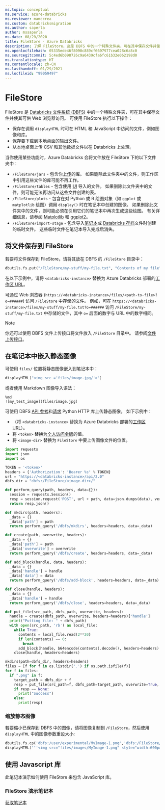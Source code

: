 ```yaml
---
ms.topic: conceptual
ms.service: azure-databricks
ms.reviewer: mamccrea
ms.custom: databricksmigration
ms.author: saperla
author: mssaperla
ms.date: 08/20/2020
title: FileStore - Azure Databricks
description: 了解 FileStore，这是 DBFS 中的一个特殊文件夹，可在其中保存文件并使其可供 Web 浏览器访问。
ms.openlocfilehash: 05335ede46f8090c889cf6697977cea028c6a8c0
ms.sourcegitcommit: 5c4ed6b098726c9a6439cfa6fc61b32e062198d0
ms.translationtype: HT
ms.contentlocale: zh-CN
ms.lasthandoff: 01/29/2021
ms.locfileid: "99059497"
---
```

# <a name="filestore"></a>FileStore

FileStore 是 [Databricks 文件系统 (DBFS)](databricks-file-system.md) 中的一个特殊文件夹，可在其中保存文件并使其可供 Web 浏览器访问。 可使用 FileStore 执行以下操作：

* 保存在调用 `displayHTML` 时可在 HTML 和 JavaScript 中访问的文件，例如图像和库。
* 保存要下载到本地桌面的输出文件。
* 从本地桌面上传 CSV 和其他数据文件以在 Databricks 上处理。

当你使用某些功能时，Azure Databricks 会将文件放在 FileStore 下的以下文件夹中：

* `/FileStore/jars` - 包含你[上传](../libraries/workspace-libraries.md#uploading-libraries)的库。 如果删除此文件夹中的文件，则工作区中引用这些文件的库可能不再工作。
* `/FileStore/tables` - 包含使用 [UI](data.md#import-data) 导入的文件。 如果删除此文件夹中的文件，则可能无法再访问从这些文件创建的表。
* `/FileStore/plots` - 包含在对 Python 或 R 绘图对象（如 `ggplot` 或 `matplotlib` 绘图）调用 `display()` 时在笔记本中创建的图像。 如果删除此文件夹中的文件，则可能必须在引用它们的笔记本中再次生成这些绘图。 有关详细信息，请参阅 [Matplotlib](../notebooks/visualizations/matplotlib.md) 和 [ggplot2](../notebooks/visualizations/ggplot2.md)。
* `/FileStore/import-stage` - 包含导入[笔记本](../notebooks/notebooks-manage.md#import-notebook)或 [Databricks 存档](../notebooks/notebooks-manage.md#databricks-archive)文件时创建的临时文件。 这些临时文件在笔记本导入完成后消失。

## <a name="save-a-file-to-filestore"></a>将文件保存到 FileStore

若要将文件保存到 FileStore，请将其放在 DBFS 的 `/FileStore` 目录中：

```python
dbutils.fs.put("/FileStore/my-stuff/my-file.txt", "Contents of my file")
```

在以下示例中，请将 `<databricks-instance>` 替换为 Azure Databricks 部署的[工作区 URL](../workspace/workspace-details.md#workspace-url)。

可通过 Web 浏览器 (`https://<databricks-instance>/files/<path-to-file>?o=######`) 访问 `/FileStore` 中存储的文件。 例如，可在 `https://<databricks-instance>/files/my-stuff/my-file.txt?o=######` 访问 `/FileStore/my-stuff/my-file.txt` 中存储的文件，其中 `o=` 后面的数字与 URL 中的数字相同。

> [!NOTE]
>
> 你还可以使用 DBFS 文件上传接口将文件放入 ``/FileStore`` 目录中。 请参阅[文件上传接口](databricks-file-system.md#file-upload-interface)。

## <a name="embed-static-images-in-notebooks"></a><a id="embed-static-images-in-notebooks"> </a><a id="static-images"> </a>在笔记本中嵌入静态图像

可使用 `files/` 位置将静态图像嵌入到笔记本中：

```python
displayHTML("<img src ='files/image.jpg/'>")
```

或者使用 Markdown 图像导入语法：

```
%md
![my_test_image](files/image.jpg)
```

可使用 DBFS [API 参考](../dev-tools/api/index.md)和[请求](https://requests.readthedocs.io/en/master/) Python HTTP 库上传静态图像。 如下示例中：

* （将 `<databricks-instance>` 替换为 Azure Databricks 部署的[工作区 URL](../workspace/workspace-details.md#workspace-url)）。
* 将 `<token>` 替换为[个人访问令牌](../dev-tools/api/latest/authentication.md#token-management)的值。
* 将 `<image-dir>` 替换为 `FileStore` 中要上传图像文件的位置。

```python
import requests
import json
import os

TOKEN = '<token>'
headers = {'Authorization': 'Bearer %s' % TOKEN}
url = "https://<databricks-instance>/api/2.0"
dbfs_dir = "dbfs:/FileStore/<image-dir>/"

def perform_query(path, headers, data={}):
  session = requests.Session()
  resp = session.request('POST', url + path, data=json.dumps(data), verify=True, headers=headers)
  return resp.json()

def mkdirs(path, headers):
  _data = {}
  _data['path'] = path
  return perform_query('/dbfs/mkdirs', headers=headers, data=_data)

def create(path, overwrite, headers):
  _data = {}
  _data['path'] = path
  _data['overwrite'] = overwrite
  return perform_query('/dbfs/create', headers=headers, data=_data)

def add_block(handle, data, headers):
  _data = {}
  _data['handle'] = handle
  _data['data'] = data
  return perform_query('/dbfs/add-block', headers=headers, data=_data)

def close(handle, headers):
  _data = {}
  _data['handle'] = handle
  return perform_query('/dbfs/close', headers=headers, data=_data)

def put_file(src_path, dbfs_path, overwrite, headers):
  handle = create(dbfs_path, overwrite, headers=headers)['handle']
  print("Putting file: " + dbfs_path)
  with open(src_path, 'rb') as local_file:
    while True:
      contents = local_file.read(2**20)
      if len(contents) == 0:
        break
      add_block(handle, b64encode(contents).decode(), headers=headers)
    close(handle, headers=headers)

mkdirs(path=dbfs_dir, headers=headers)
files = [f for f in os.listdir('.') if os.path.isfile(f)]
for f in files:
  if ".png" in f:
    target_path = dbfs_dir + f
    resp = put_file(src_path=f, dbfs_path=target_path, overwrite=True, headers=headers)
    if resp == None:
      print("Success")
    else:
      print(resp)
```

### <a name="scale-static-images"></a>缩放静态图像

若要缩小已保存到 DBFS 中的图像，请将图像复制到 `/FileStore`，然后使用 `displayHTML` 中的图像参数重设大小:

```python
dbutils.fs.cp('dbfs:/user/experimental/MyImage-1.png','dbfs:/FileStore/images/')
displayHTML('''<img src="files/images/MyImage-1.png" style="width:600px;height:600px;">''')
```

## <a name="use-a-javascript-library"></a>使用 Javascript 库

此笔记本演示如何使用 FileStore 来包含 JavaScript 库。

### <a name="filestore-demo-notebook"></a>FileStore 演示笔记本

[获取笔记本](../_static/notebooks/filestore.html)